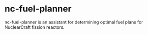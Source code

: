 # nc-fuel-planner

nc-fuel-planner is an assistant for determining optimal fuel plans for NuclearCraft fission reactors.

